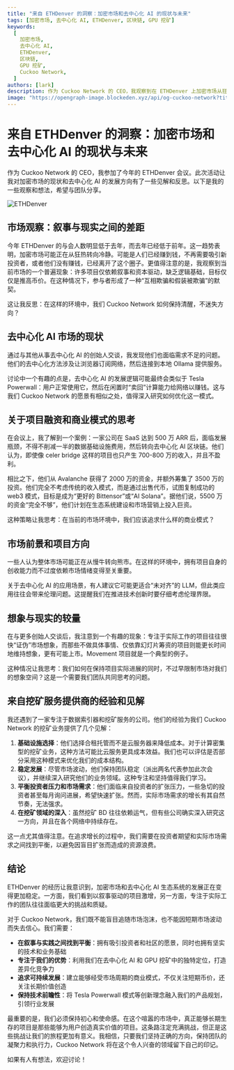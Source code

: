 ```yaml
---
title: "来自 ETHDenver 的洞察：加密市场和去中心化 AI 的现状与未来"
tags: [加密市场, 去中心化 AI, ETHDenver, 区块链, GPU 挖矿]
keywords:
  [
    加密市场,
    去中心化 AI,
    ETHDenver,
    区块链,
    GPU 挖矿,
    Cuckoo Network,
  ]
authors: [lark]
description: 作为 Cuckoo Network 的 CEO，我观察到在 ETHDenver 上加密市场从狂热到冷静的转变，以及去中心化 AI 的现状和未来方向。本文探讨了市场叙事与现实之间的差距、项目融资策略以及如何在技术创新中保持道德界限。
image: "https://opengraph-image.blockeden.xyz/api/og-cuckoo-network?title=%E6%9D%A5%E8%87%AA%20ETHDenver%20%E7%9A%84%E6%B4%9E%E5%AF%9F%EF%BC%9A%E5%8A%A0%E5%AF%86%E5%B8%82%E5%9C%BA%E5%92%8C%E5%8E%BB%E4%B8%AD%E5%BF%83%E5%8C%96%20AI%20%E7%9A%84%E7%8E%B0%E7%8A%B6%E4%B8%8E%E6%9C%AA%E6%9D%A5"
---
```


# 来自 ETHDenver 的洞察：加密市场和去中心化 AI 的现状与未来

作为 Cuckoo Network 的 CEO，我参加了今年的 ETHDenver 会议。此次活动让我对加密市场的现状和去中心化 AI 的发展方向有了一些见解和反思。以下是我的一些观察和想法，希望与团队分享。

![ETHDenver](https://opengraph-image.blockeden.xyz/api/og-cuckoo-network?title=%E6%9D%A5%E8%87%AA%20ETHDenver%20%E7%9A%84%E6%B4%9E%E5%AF%9F%EF%BC%9A%E5%8A%A0%E5%AF%86%E5%B8%82%E5%9C%BA%E5%92%8C%E5%8E%BB%E4%B8%AD%E5%BF%83%E5%8C%96%20AI%20%E7%9A%84%E7%8E%B0%E7%8A%B6%E4%B8%8E%E6%9C%AA%E6%9D%A5)

## 市场观察：叙事与现实之间的差距

今年 ETHDenver 的与会人数明显低于去年，而去年已经低于前年。这一趋势表明，加密市场可能正在从狂热转向冷静。可能是人们已经赚到钱，不再需要吸引新投资者，或者他们没有赚钱，已经离开了这个圈子。更值得注意的是，我观察到当前市场的一个普遍现象：许多项目仅依赖叙事和资本驱动，缺乏逻辑基础，目标仅仅是推高币价。在这种情况下，参与者形成了一种“互相欺骗和假装被欺骗”的默契。

这让我反思：在这样的环境中，我们 Cuckoo Network 如何保持清醒，不迷失方向？

## 去中心化 AI 市场的现状

通过与其他从事去中心化 AI 的创始人交谈，我发现他们也面临需求不足的问题。他们的去中心化方法涉及让浏览器订阅网络，然后连接到本地 Ollama 提供服务。

讨论中一个有趣的点是，去中心化 AI 的发展逻辑可能最终会类似于 Tesla Powerwall：用户正常使用它，然后在闲置时“卖回”计算能力给网络以赚钱。这与我们 Cuckoo Network 的愿景有相似之处，值得深入研究如何优化这一模式。

## 关于项目融资和商业模式的思考

在会议上，我了解到一个案例：一家公司在 SaaS 达到 500 万 ARR 后，面临发展瓶颈，不得不削减一半的数据基础设施费用，然后转向去中心化 AI 区块链。他们认为，即使像 celer bridge 这样的项目也只产生 700-800 万的收入，并且不盈利。

相比之下，他们从 Avalanche 获得了 2000 万的资金，并额外筹集了 3500 万的投资。他们完全不考虑传统的收入模式，而是通过出售代币，试图复制成功的 web3 模式，目标是成为“更好的 Bittensor”或“AI Solana”。据他们说，5500 万的资金“完全不够”，他们计划在生态系统建设和市场营销上投入巨资。

这种策略让我思考：在当前的市场环境中，我们应该追求什么样的商业模式？

## 市场前景和项目方向

一些人认为整体市场可能正在从慢牛转向熊市。在这样的环境中，拥有项目自身的创收能力而不过度依赖市场情绪变得至关重要。

关于去中心化 AI 的应用场景，有人建议它可能更适合“未对齐”的 LLM，但此类应用往往会带来伦理问题。这提醒我们在推进技术创新时要仔细考虑伦理界限。

## 想象与现实的较量

在与更多创始人交谈后，我注意到一个有趣的现象：专注于实际工作的项目往往很快“证伪”市场想象，而那些不做具体事情、仅依靠幻灯片筹资的项目则能更长时间地维持想象，更有可能上市。Movement 项目就是一个典型的例子。

这种情况让我思考：我们如何在保持项目实际进展的同时，不过早限制市场对我们的想象空间？这是一个需要我们团队共同思考的问题。

## 来自挖矿服务提供商的经验和见解

我还遇到了一家专注于数据索引器和挖矿服务的公司。他们的经验为我们 Cuckoo Network 的挖矿业务提供了几个见解：

1. **基础设施选择**：他们选择合租托管而不是云服务器来降低成本。对于计算密集型的挖矿业务，这种方法可能比云服务更具成本效益。我们也可以评估是否部分采用这种模式来优化我们的成本结构。
2. **稳定发展**：尽管市场波动，他们保持团队稳定（派出两名代表参加此次会议），并继续深入研究他们的业务领域。这种专注和坚持值得我们学习。
3. **平衡投资者压力和市场需求**：他们面临来自投资者的扩张压力，一些急切的投资者甚至每月询问进展，希望快速扩张。然而，实际市场需求的增长有其自然节奏，无法强求。
4. **在挖矿领域的深入**：虽然挖矿 BD 往往依赖运气，但有些公司确实深入研究这一方向，并且在各个网络中持续存在。

这一点尤其值得注意。在追求增长的过程中，我们需要在投资者期望和实际市场需求之间找到平衡，以避免因盲目扩张而造成的资源浪费。

## 结论

ETHDenver 的经历让我意识到，加密市场和去中心化 AI 生态系统的发展正在变得更加稳定。一方面，我们看到以叙事驱动的项目激增，另一方面，专注于实际工作的团队往往面临更大的挑战和质疑。

对于 Cuckoo Network，我们既不能盲目追随市场泡沫，也不能因短期市场波动而失去信心。我们需要：

- **在叙事与实践之间找到平衡**：拥有吸引投资者和社区的愿景，同时也拥有坚实的技术和业务基础
- **专注于我们的优势**：利用我们在去中心化 AI 和 GPU 挖矿中的独特定位，打造差异化竞争力
- **追求可持续发展**：建立能够经受市场周期的商业模式，不仅关注短期币价，还关注长期价值创造
- **保持技术前瞻性**：将 Tesla Powerwall 模式等创新理念融入我们的产品规划，引领行业发展

最重要的是，我们必须保持初心和使命感。在这个喧嚣的市场中，真正能够长期生存的项目是那些能够为用户创造真实价值的项目。这条路注定充满挑战，但正是这些挑战让我们的旅程更加有意义。我相信，只要我们坚持正确的方向，保持团队的凝聚力和执行力，Cuckoo Network 将在这个令人兴奋的领域留下自己的印记。

如果有人有想法，欢迎讨论！